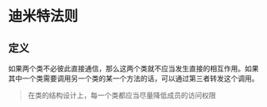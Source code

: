# 迪米特法则

## 定义
如果两个类不必彼此直接通信，那么这两个类就不应当发生直接的相互作用。如果其中一个类需要调用另一个类的某一个方法的话，可以通过第三者转发这个调用。

> 在类的结构设计上，每一个类都应当尽量降低成员的访问权限
